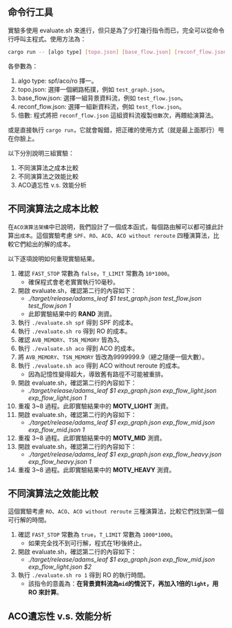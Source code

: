 ## 命令行工具 ##

實驗多使用 evaluate.sh 來進行，但只是為了少打幾行指令而已，完全可以從命令行呼叫主程式。使用方法為：

```sh
cargo run -- [algo type] [topo.json] [base_flow.json] [reconf_flow.json] [倍數]
```
各參數為：
1. algo type: spf/aco/ro 擇一。
2. topo.json: 選擇一個網路柘撲，例如 `test_graph.json`。
3. base_flow.json: 選擇一組背景資料流，例如 `test_flow.json`。
4. reconf_flow.json: 選擇一組新資料流，例如 `test_flow.json`。
4. 倍數: 程式將把 `reconf_flow.json` 這組資料流複製`倍數`次，再餵給演算法。

或是直接執行 `cargo run`，它就會報錯，把正確的使用方式（就是最上面那行）甩在你臉上。


以下分別說明三組實驗：

1. 不同演算法之成本比較
2. 不同演算法之效能比較
3. ACO遺忘性 v.s. 效能分析

## 不同演算法之成本比較 ##
在`ACO演算法架構`中已說明，我們設計了一個成本函式，每個路由解可以都可據此計算出`成本`。這個實驗考慮 `SPF`、`RO`、`ACO`、`ACO without reroute` 四種演算法，比較它們給出的解的成本。

以下逐項說明如何重現實驗結果。

1. 確認 `FAST_STOP` 常數為 `false`，`T_LIMIT` 常數為 `10*1000`。
    - 確保程式會老老實實執行10毫秒。
2. 開啟 evaluate.sh，確認第二行的內容如下：
    - *./target/release/adams_leaf $1 test_graph.json test_flow.json test_flow.json 1*
    - 此即實驗結果中的 __RAND__ 測資。
3. 執行 `./evaluate.sh spf` 得到 SPF 的成本。
4. 執行 `./evaluate.sh ro` 得到 RO 的成本。
5. 確認 `AVB_MEMORY`、`TSN_MEMORY` 皆為3。
6. 執行 `./evaluate.sh aco` 得到 ACO 的成本。
7. 將 `AVB_MEMORY`、`TSN_MEMORY` 皆改為9999999.9（總之隨便一個大數）。
8. 執行 `./evaluate.sh aco` 得到 ACO without reroute 的成本。
    - 因為記憶性變得超大，導致舊有路徑不可能被重排。
9. 開啟 evaluate.sh，確認第二行的內容如下：
    - *./target/release/adams_leaf $1 exp_graph.json exp_flow_light.json exp_flow_light.json 1*
10. 重複 3~8 過程。此即實驗結果中的 __MOTV_LIGHT__ 測資。
11. 開啟 evaluate.sh，確認第二行的內容如下：
    - *./target/release/adams_leaf $1 exp_graph.json exp_flow_mid.json exp_flow_mid.json 1*
12. 重複 3~8 過程。此即實驗結果中的 __MOTV_MID__ 測資。
13. 開啟 evaluate.sh，確認第二行的內容如下：
    - *./target/release/adams_leaf $1 exp_graph.json exp_flow_heavy.json exp_flow_heavy.json 1*
14. 重複 3~8 過程。此即實驗結果中的 __MOTV_HEAVY__ 測資。

## 不同演算法之效能比較 ##
這個實驗考慮 `RO`、`ACO`、`ACO without reroute` 三種演算法，比較它們找到第一個可行解的時間。

1. 確認 `FAST_STOP` 常數為 `true`，`T_LIMIT` 常數為 `1000*1000`。
    - 如果完全找不到可行解，程式在1秒後終止。
2. 開啟 evaluate.sh，確認第二行的內容如下：
    - *./target/release/adams_leaf $1 exp_graph.json exp_flow_mid.json exp_flow_light.json $2*
3. 執行 `./evaluate.sh ro 1` 得到 RO 的執行時間。
    - 該指令的意義為：__在背景資料流為`mid`的情況下，再加入1倍的`light`，用 RO 來計算__。
    
## ACO遺忘性 v.s. 效能分析 ##